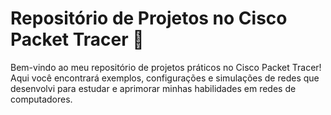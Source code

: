 # Repositório de Projetos no Cisco Packet Tracer 🚀

Bem-vindo ao meu repositório de projetos práticos no Cisco Packet Tracer! Aqui você encontrará exemplos, configurações e simulações de redes que desenvolvi para estudar e aprimorar minhas habilidades em redes de computadores.
